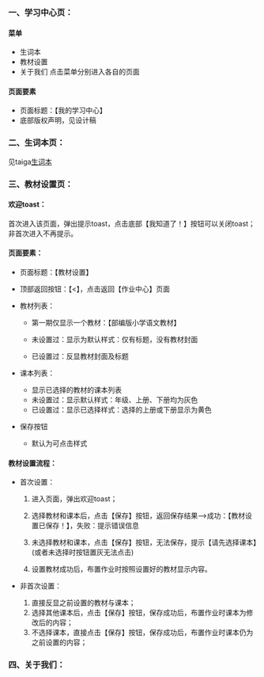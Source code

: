 ### 一、学习中心页：
#### 菜单
- 生词本
- 教材设置
- 关于我们
点击菜单分别进入各自的页面
#### 页面要素
- 页面标题：【我的学习中心】
- 底部版权声明，见设计稿

### 二、生词本页：
见taiga[生词本](https://taiga.guokr.net/project/daozhang-k/us/54?milestone=77)

### 三、教材设置页：
#### 欢迎toast：
  首次进入该页面，弹出提示toast，点击底部【我知道了！】按钮可以关闭toast；
  非首次进入不再提示。

#### 页面要素：
  - 页面标题：【教材设置】

  - 顶部返回按钮：【<】，点击返回【作业中心】页面 

  - 教材列表：

    - 第一期仅显示一个教材：【部编版小学语文教材】

    - 未设置过：显示为默认样式：仅有标题，没有教材封面
    - 已设置过：反显教材封面及标题

- 课本列表：

  - 显示已选择的教材的课本列表
  - 未设置过：显示默认样式：年级、上册、下册均为灰色
  - 已设置过：显示已选择样式：选择的上册或下册显示为黄色

- 保存按钮

  - 默认为可点击样式

#### 教材设置流程：

- 首次设置：

  1. 进入页面，弹出欢迎toast；

  2. 选择教材和课本后，点击【保存】按钮，返回保存结果—>成功：【教材设置已保存！】，失败：提示错误信息

  3. 未选择教材和课本，点击【保存】按钮，无法保存，提示【请先选择课本】(或者未选择时按钮置灰无法点击)

  4. 设置教材成功后，布置作业时按照设置好的教材显示内容。
- 非首次设置：
  1. 直接反显之前设置的教材与课本；
  2. 选择其他课本后，点击【保存】按钮，保存成功后，布置作业时课本为修改后的内容；
  3. 不选择课本，直接点击【保存】按钮，保存成功后，布置作业时课本仍为之前设置的内容；

### 四、关于我们：

